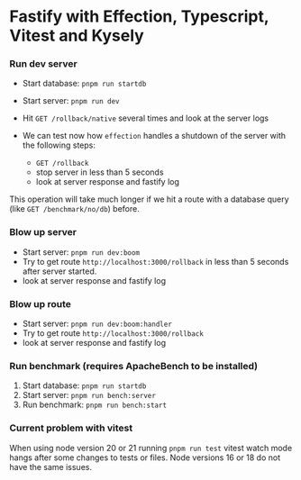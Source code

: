 # Fastify with Effection, Typescript, Vitest and Kysely

### Run dev server
- Start database: `pnpm run startdb`
- Start server: `pnpm run dev`
- Hit `GET /rollback/native` several times and look at the server logs

- We can test now how `effection` handles a shutdown of the server with the following steps:
  - `GET /rollback`
  - stop server in less than 5 seconds
  - look at server response and fastify log

This operation will take much longer if we hit a route with a 
database query (like `GET /benchmark/no/db`) before.

### Blow up server
- Start server: `pnpm run dev:boom`
- Try to get route `http://localhost:3000/rollback` in less than 5 seconds after server started.
- look at server response and fastify log

### Blow up route
- Start server: `pnpm run dev:boom:handler`
- Try to get route `http://localhost:3000/rollback`
- look at server response and fastify log

### Run benchmark (requires ApacheBench to be installed)

1. Start database: `pnpm run startdb`
2. Start server: `pnpm run bench:server`
3. Run benchmark: `pnpm run bench:start`

### Current problem with vitest

When using node version 20 or 21 running `pnpm run test` vitest watch mode hangs after some changes to tests or files.
Node versions 16 or 18 do not have the same issues.
